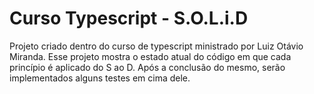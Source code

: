 # Curso Typescript - S.O.L.i.D

 Projeto criado dentro do curso de typescript ministrado por Luiz Otávio Miranda.
 Esse projeto mostra o estado atual do código em que cada princípio é aplicado do S ao D.
 Após a conclusão do mesmo, serão implementados alguns testes em cima dele.
